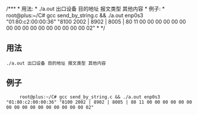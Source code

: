 /***
	 * 用法:
	 *	./a.out 出口设备 目的地址 报文类型 其他内容 
	 * 例子:
	 * root@plus:~/C# gcc send_by_string.c && ./a.out enp0s3 "01:80:c2:00:00:36" "8100 2002 | 8902 | 8005 | 80 11 00 00 00 00 00 00 00 00 00 00 00 00 00 00 00 00 02"
	 * 
	 */

## 用法 

	./a.out 出口设备 目的地址 报文类型 其他内容

## 例子 
```
	 root@plus:~/C# gcc send_by_string.c && ./a.out enp0s3 "01:80:c2:00:00:36" "8100 2002 | 8902 | 8005 | 80 11 00 00 00 00 00 00 00 00 00 00 00 00 00 00 00 00 02"
```
